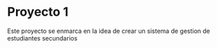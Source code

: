 # Proyecto 1

Este proyecto se enmarca en la idea de crear un sistema de gestion de estudiantes secundarios
